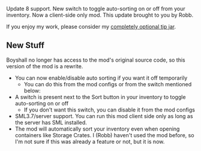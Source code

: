 Update 8 support. New switch to toggle auto-sorting on or off from your inventory. Now a client-side only mod. This update brought to you by Robb.





If you enjoy my work, please consider my [completely optional tip jar](https://ko-fi.com/robb4).

## New Stuff

Boyshall no longer has access to the mod's original source code,
so this version of the mod is a rewrite.

- You can now enable/disable auto sorting if you want it off temporarily
  - You can do this from the mod configs or from the switch mentioned below:
- A switch is present next to the Sort button in your inventory to toggle auto-sorting on or off
  - If you don't want this switch, you can disable it from the mod configs
- SML3.7/server support. You can run this mod client side only as long as the server has SML installed.
- The mod will automatically sort your inventory even when opening containers like Storage Crates. I (Robb) haven't used the mod before, so I'm not sure if this was already a feature or not, but it is now.

